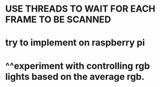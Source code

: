 # USE THREADS TO WAIT FOR EACH FRAME TO BE SCANNED
# try to implement on raspberry pi
# ^^experiment with controlling rgb lights based on the average rgb.
